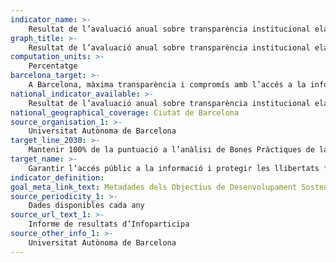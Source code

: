 ```yaml
---
indicator_name: >-
    Resultat de l’avaluació anual sobre transparència institucional elaborada per l’equip Infoparticipa de la UAB
graph_title: >-
    Resultat de l’avaluació anual sobre transparència institucional elaborada per l’equip Infoparticipa de la UAB
computation_units: >-
    Percentatge
barcelona_target: >-
    A Barcelona, màxima transparència i compromís amb l’accés a la informació
national_indicator_available: >-
    Resultat de l’avaluació anual sobre transparència institucional elaborada per l’equip Infoparticipa de la UAB
national_geographical_coverage: Ciutat de Barcelona 
source_organisation_1: >-
    Universitat Autònoma de Barcelona
target_line_2030: >-
    Mantenir 100% de la puntuació a l’anàlisi de Bones Pràctiques de la Comunicació Pública Local elaborada per Infoparticipa
target_name: >-
    Garantir l’accés públic a la informació i protegir les llibertats fonamentals, de conformitat amb les lleis nacionals i els acords internacionals
indicator_definition:
goal_meta_link_text: Metadades dels Objectius de Desenvolupament Sostenible de les Nacions Unides (pdf 894kB)
source_periodicity_1: >-
    Dades disponibles cada any
source_url_text_1: >-
    Informe de resultats d’Infoparticipa
source_other_info_1: >-
    Universitat Autònoma de Barcelona
---
```

